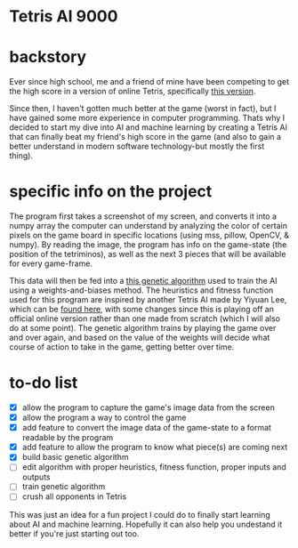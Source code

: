 # Tetris AI 9000
# backstory
Ever since high school, me and a friend of mine have been competing to get the high score in a version of online Tetris, specifically [this version](https://tetris.com/play-tetris/).

Since then, I haven't gotten much better at the game (worst in fact), but I have gained some more experience in computer programming. Thats why I decided to start my dive into AI and machine learning by creating a Tetris AI that can finally beat my friend's high score in the game (and also to gain a better understand in modern software technology-but mostly the first thing).

# specific info on the project
The program first takes a screenshot of my screen, and converts it into a numpy array the computer can understand by analyzing the color of certain pixels on the game board in specific locations (using mss, pillow, OpenCV, & numpy). By reading the image, the program has info on the game-state (the position of the tetriminos), as well as the next 3 pieces that will be available for every game-frame. 

This data will then be fed into a [this genetic algorithm](https://theailearner.com/2018/11/09/snake-game-with-genetic-algorithm/) used to train the AI using a weights-and-biases method. The heuristics and fitness function used for this program are inspired by another Tetris AI made by Yiyuan Lee, which can be [found here](https://codemyroad.wordpress.com/2013/04/14/tetris-ai-the-near-perfect-player/), with some changes since this is playing off an official online version rather than one made from scratch (which I will also do at some point). The genetic algorithm trains by playing the game over and over again, and based on the value of the weights will decide what course of action to take in the game, getting better over time.

# to-do list
- [x] allow the program to capture the game's image data from the screen
- [x] allow the program a way to control the game
- [x] add feature to convert the image data of the game-state to a format readable by the program
- [x] add feature to allow the program to know what piece(s) are coming next
- [x] build basic genetic algorithm
- [ ] edit algorithm with proper heuristics, fitness function, proper inputs and outputs
- [ ] train genetic algorithm
- [ ] crush all opponents in Tetris

This was just an idea for a fun project I could do to finally start learning about AI and machine learning. Hopefully it can also help you undestand it better if you're just starting out too.
